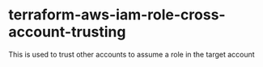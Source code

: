 # terraform-aws-iam-role-cross-account-trusting
This is used to trust other accounts to assume a role in the target account
